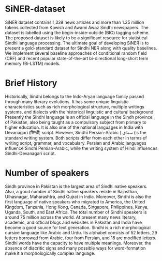 # SiNER-dataset
SiNER dataset contains 1,338 news articles and more than 1.35 million tokens collected from Kawish and Awami Awaz Sindhi newspapers. The dataset is labelled using the begin-inside-outside (BIO) tagging scheme. The proposed dataset is likely to be a significant resource for statistical Sindhi language processing. The ultimate goal of developing SiNER is to present a gold-standard dataset for Sindhi NER along with quality baselines. We implement several baseline approaches of conditional random field (CRF) and recent popular state-of-the-art bi-directional long-short term memory (Bi-LSTM) models. 
# Brief History
Historically, Sindhi belongs to the Indo-Aryan language family passed through many literary evolutions. It has some unique linguistic characteristics such as rich morphological structure, multiple writings systems, and dialects with the historical linguistic and cultural background. Presently the Sindhi language is an official language in the Sindh province of Pakistan, also being taught as a compulsory subject from primary to higher education. It is also one of the national languages in India with Devanagari (सिन्धी) script. However, Sindhi Persian-Arabic ( سنڌي (is the standard writing system. Both scripts differ from each other in terms of writing script, grammar, and vocabulary. Persian and Arabic languages influence Sindhi Persian-Arabic, while the writing system of Hindi influences Sindhi-Devanagari script.
# Number of speakers
Sindh province in Pakistan is the largest area of Sindhi native speakers. Also, a good number of Sindhi native speakers  reside in Rajasthan, Ulhasnagar, Maharashtra, and Gujrat in India. Moreover, Sindhi is also the first language of native speakers who migrated to America, the United Kingdom, Tanzania, Hong Kong, Canada, Singapore, Philippines, Kenya, Uganda, South, and East Africa. The total number of Sindhi speakers is around 75 million across the world. At present many news literary, academic, and official blogs and websites in Pakistan and India have become a good source for text generation. Sindhi is a rich morphological cursive language like Arabic and Urdu. Its alphabet consists of 52 letters, 29 letters borrowed from Arabic, four from Persian, and 18 are modified letters. Sindhi words have the capacity to have multiple meanings. Moreover, the absence of diacritic signs and many possible ways for word-formation make it a morphologically complex language. 
